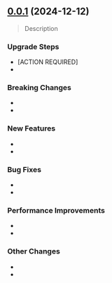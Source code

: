 ## [0.0.1](https://github.com/Infineon/XMC-for-Arduino/compare/v3.4.0...v3.4.1) (2024-12-12)

> Description

### Upgrade Steps
* [ACTION REQUIRED]
* 

### Breaking Changes
* 
* 

### New Features
* 
* 

### Bug Fixes
* 
* 

### Performance Improvements
* 
* 

### Other Changes
* 
* 
